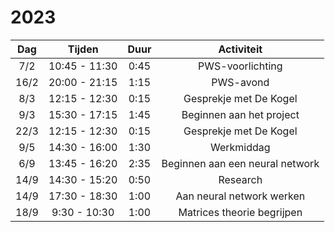# 2023

| Dag  |    Tijden     | Duur |           Activiteit            |
|:----:|:-------------:|:----:|:-------------------------------:|
| 7/2  | 10:45 - 11:30 | 0:45 |        PWS-voorlichting         |
| 16/2 | 20:00 - 21:15 | 1:15 |            PWS-avond            |
| 8/3  | 12:15 - 12:30 | 0:15 |     Gesprekje met De Kogel      |
| 9/3  | 15:30 - 17:15 | 1:45 |    Beginnen aan het project     |
| 22/3 | 12:15 - 12:30 | 0:15 |     Gesprekje met De Kogel      |
| 9/5  | 14:30 - 16:00 | 1:30 |           Werkmiddag            |
| 6/9  | 13:45 - 16:20 | 2:35 | Beginnen aan een neural network |
| 14/9 | 14:30 - 15:20 | 0:50 |            Research             |
| 14/9 | 17:30 - 18:30 | 1:00 |    Aan neural network werken    |
| 18/9 | 9:30 - 10:30  | 1:00 |   Matrices theorie begrijpen    |
